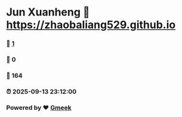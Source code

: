 # Jun Xuanheng :link: https://zhaobaliang529.github.io 
### :page_facing_up: [1](https://zhaobaliang529.github.io/tag.html) 
### :speech_balloon: 0 
### :hibiscus: 164 
### :alarm_clock: 2025-09-13 23:12:00 
### Powered by :heart: [Gmeek](https://github.com/Meekdai/Gmeek)
